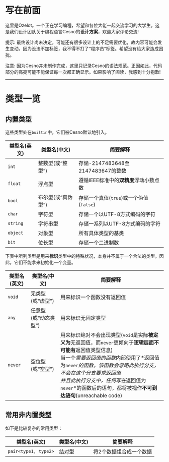 写在前面
================

这里是Ozelot。一个正在学习编程，希望和各位大佬一起交流学习的大学生。这是我们设计团队关于编程语言Cesno的**设计方案**，欢迎大家评论交流!

提示: 最终设计尚未决定，可能还有很多设计上的不足需要优化，故内容可能会发生变动。因为没法不加标签，我不得不打了“程序员”标签。希望没有给大家造成困扰。

注意: 因为Cesno并未制作完成，这里只记录Cesno的语法规范。正因如此，代码部分的高亮可能不能保证每一次都正确显示。如果影响了阅读，我感到十分抱歉!

----

# 类型一览

## 内置类型

这些类型处在`builtin`中，它们被Cesno默认地引入。

| 类型名(英文) | 类型名(中文)       | 简要解释                                |
| ------------ | ------------------ | --------------------------------------- |
| `int`        | 整数型(或“整型”)   | 存储-2147483648至2147483647的整数       |
| `float`      | 浮点型             | 遵循IEEE标准中的**双精度**浮动小数点数  |
| `bool`       | 布尔型(或“真伪型”) | 存储一个真值(`true`)或一个伪值(`false`) |
| `char`       | 字符型             | 存储一个以UTF-8方式编码的字符           |
| `string`     | 字符串型           | 存储一系列以UTF-8方式编码的字符         |
| `object`     | 对象型             | 所有具体类型的基类                      |
| `bit`        | 位长型             | 存储一个二进制数                      |

下表中所列类型是用来**标识**类型中的特殊状况，本身并不属于一个合法的类型。因此，它们不能拿来初始化一个变量。

| 类型名(英文) | 类型名(中文)         | 简要解释                                                     |
| ------------ | -------------------- | ------------------------------------------------------------ |
| `void`       | 无类型(或“虚型”)     | 用来标识一个函数没有返回值                                   |
| `any`        | 任意型(或“动态类型”) | 用来标识无固定类型                                           |
| `never`      | 空位型(或“空型”)     | 用来标识绝对不会出现类型(`void`是实际**被定义为**无返回值，而`never`更倾向于**逻辑层面不可能有**返回值类型信息)<br />当一个*需要返回值的函数*内部使用了*返回值为`never`*的函数，该函数会忽略此执行分支，不会在这个分支要求返回值<br />并且此执行分支中，任何写在*返回值为`never`*的函数后的语句，都将被视作**不可到达语句**(unreachable code) |




## 常用非内置类型

如下是比较复杂的常用类型：

| 类型名(英文)         | 类型名(中文) | 简要解释                |
| -------------------- | ------------ | ----------------------- |
| `pair<type1, type2>` | 结对型       | 将2个数据组合成一个数据 |

